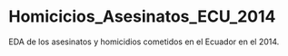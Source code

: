 # Homicicios_Asesinatos_ECU_2014
EDA de los asesinatos y homicidios cometidos en el Ecuador en el 2014.
